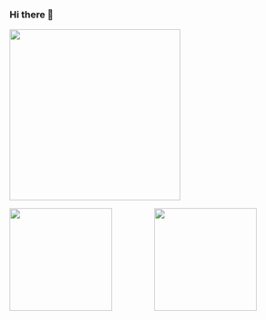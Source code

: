 ### Hi there 👋

<img width="300px" src="https://count.getloli.com/get/@ZhngJah?theme=gelbooru"></img>
<div align="center">
  <img align="left" height="180px" src="https://github-readme-stats.vercel.app/api?username=ZhngJah&include_all_commits=true&count_private-true&custom_title=ZhngJah%20GitHub%20Stats&line_height=30&show_icons=true&hide_border=true&bg_color=192133&title_color=efb752&icon_color=efb752&text_color=70bed9" />
  <img height="180px" src="https://github-readme-stats.vercel.app/api/top-langs/?username=ZhngJah&layout=compact&langs_count=6&text_color=70bed9&icon_color=fff&title_color=efb752&bg_color=192133&theme=graywhite" />
</div>
